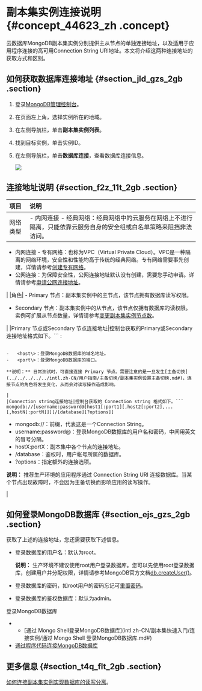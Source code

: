 # 副本集实例连接说明 {#concept_44623_zh .concept}

云数据库MongoDB副本集实例分别提供主从节点的单独连接地址，以及适用于应用程序连接的高可用Connection String URI地址。本文将介绍这两种连接地址的获取方式和区别。

## 如何获取数据库连接地址 {#section_jld_gzs_2gb .section}

1.  登录[MongoDB管理控制台](https://mongodb.console.aliyun.com/)。
2.  在页面左上角，选择实例所在的地域。
3.  在左侧导航栏，单击**副本集实例列表**。
4.  找到目标实例，单击实例ID。
5.  在左侧导航栏，单击**数据库连接**，查看数据库连接信息。

    ![](http://static-aliyun-doc.oss-cn-hangzhou.aliyuncs.com/assets/img/6672/154745843313778_zh-CN.png)


## 连接地址说明 {#section_f2z_11t_2gb .section}

|项目|说明|
|:-|:-|
|网络类型| -   内网连接 - 经典网络：经典网络中的云服务在网络上不进行隔离，只能依靠云服务自身的安全组或白名单策略来阻挡非法访问。
-   内网连接 - 专有网络：也称为VPC（Virtual Private Cloud）。VPC是一种隔离的网络环境，安全性和性能均高于传统的经典网络。专有网络需要事先创建，详情请参考[创建专有网络](https://www.alibabacloud.com/help/zh/doc-detail/65402.htm)。
-   公网连接：为保障安全性，公网连接地址默认没有创建，需要您手动申请。详情请参考[申请公网连接地址](intl.zh-CN/副本集快速入门/申请公网连接地址.md#)。

 |
|角色| -   Primary 节点：副本集实例中的主节点，该节点拥有数据库读写权限。
-   Secondary 节点：副本集实例中的从节点，该节点仅拥有数据库的读权限。实例可扩展从节点数量，详情请参考[变更副本集实例节点数](../../../../../intl.zh-CN/用户指南/实例管理/变更副本集实例节点数.md#)。

 |
|Primary 节点或Secondary 节点连接地址|控制台获取的Primary或Secondary连接地址格式如下。```
<host>:<port>
```

-   <host\>：登录MongoDB数据库的域名地址。
-   <port\>：登录MongoDB数据库的端口。

**说明：** 日常测试时，可直接连接 Primary 节点。需要注意的是一旦发生[主备切换](../../../../../intl.zh-CN/用户指南/主备切换/副本集实例设置主备切换.md#)，连接节点的角色将发生变化，从而会对读写操作造成影响。

|
|Connection string连接地址|控制台获取的 Connection string 格式如下。```
mongodb://[username:password@]host1[:port1][,host2[:port2],...[,hostN[:portN]]][/[database][?options]]
```

-   mongodb://：前缀，代表这是一个Connection String。
-   username:password@：登录MongoDB数据库的用户名和密码，中间用英文的冒号分隔。
-   hostX:portX：副本集中各个节点的连接地址。
-   /database：鉴权时，用户帐号所属的数据库。
-   ?options：指定额外的连接选项。

**说明：** 推荐生产环境的应用程序通过 Connection String URI 连接数据库。当某个节点出现故障时，不会因为主备切换而影响应用的读写操作。

|

## 如何登录MongoDB数据库 {#section_ejs_gzs_2gb .section}

获取了上述的连接地址，您还需要获取下述信息。

-   登录数据库的用户名：默认为root。

    **说明：** 生产环境不建议使用root用户登录数据库。您可以先使用root登录数据库，创建用户并分配权限，详情请参考MongoDB官方文档[db.createUser\(\)](https://docs.mongodb.com/manual/reference/method/db.createUser/)。

-   登录数据库的密码，如root用户的密码忘记可[重置密码](intl.zh-CN/副本集快速入门/设置密码.md#)。
-   登录数据库的鉴权数据库：默认为admin。

登录MongoDB数据库

-   -   [通过 Mongo Shell登录MongoDB数据库](intl.zh-CN/副本集快速入门/连接实例/通过 Mongo Shell 登录MongoDB数据库.md#)
-   [通过程序代码连接MongoDB数据库](intl.zh-CN/副本集快速入门/连接实例/程序代码连接.md#)

## 更多信息 {#section_t4q_flt_2gb .section}

[如何连接副本集实例实现数据库的读写分离](../../../../../intl.zh-CN/最佳实践/如何连接副本集实例实现读写分离和高可用.md#)。

